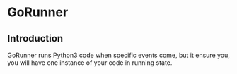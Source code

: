 # GoRunner
## Introduction
GoRunner runs Python3 code when specific events come, but it ensure you, you will have one instance of your code in running state.
